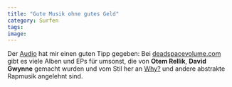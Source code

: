```yaml
---
title: "Gute Musik ohne gutes Geld"
category: Surfen
tags: 
image: 
---
```


Der [Audio](http://www.audio88.de) hat mir einen guten Tipp gegeben: Bei [deadspacevolume.com](http://www.deadspacevolume.com/) gibt es viele Alben und EPs für umsonst, die von **Otem Rellik**, **David Gwynne** gemacht wurden und vom Stil her an [Why?](http://www.anticon.com) und andere abstrakte Rapmusik angelehnt sind.